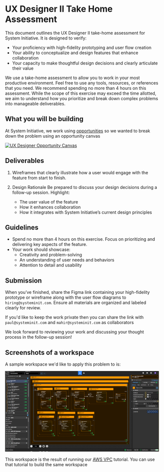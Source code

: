 # UX Designer II Take Home Assessment

This document outlines the UX Designer II take-home assessment for System Initiative. It is designed to verify:

* Your proficiency with high-fidelity prototyping and user flow creation
* Your ability to conceptualize and design features that enhance collaboration
* Your capacity to make thoughtful design decisions and clearly articulate their value

We use a take-home assessment to allow you to work in your most productive environment. Feel free to use any tools, resources, or references that you need. We recommend spending no more than 4 hours on this assessment. While the scope of this exercise may exceed the time allotted, we aim to understand how you prioritize and break down complex problems into manageable deliverables.

## What you will be building

At System Initiative, we work using [opportunities](https://docs.systeminit.com/explanation/working-on-si) so we wanted to break down the problem using an opportunity canvas

[![UX Designer Opportunity Canvas](https://img.youtube.com/vi/8OIR5kvIq7E/0.jpg)](https://www.youtube.com/watch?v=8OIR5kvIq7E)


## Deliverables

1. Wireframes that clearly illustrate how a user would engage with the feature from start to finish.
  
2. Design Rationale
  Be prepared to discuss your design decisions during a follow-up session. Highlight:
    * The user value of the feature
    * How it enhances collaboration
    * How it integrates with System Initiative’s current design principles
  
## Guidelines

* Spend no more than 4 hours on this exercise. Focus on prioritizing and delivering key aspects of the feature.
* Your work should showcase:
    * Creativity and problem-solving
    * An understanding of user needs and behaviors
    * Attention to detail and usability
    
## Submission

When you’ve finished, share the Figma link containing your high-fidelity prototype or wireframe along with the user flow diagrams to `hiring@systeminit.com`. Ensure all materials are organized and labeled clearly for review.

If you'd like to keep the work private then you can share the link with `paul@systeminit.com` and `mahir@systeminit.com` as collaborators

We look forward to reviewing your work and discussing your thought process in the follow-up session!

## Screenshots of a workspace

A sample workspace we'd like to apply this problem to is:

![workspace](workspace.png)

This workspace is the result of running our [AWS VPC](https://docs.systeminit.com/how-tos/aws-vpc) tutorial. You can use that tutorial to build the same workspace
